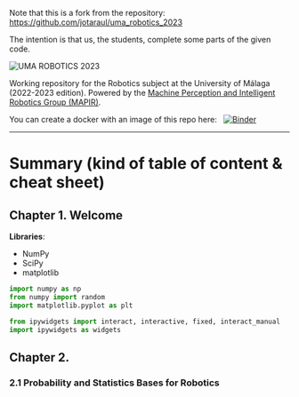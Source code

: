 Note that this is a fork from the repository: https://github.com/jotaraul/uma_robotics_2023

The intention is that us, the students, complete some parts of the given code. 

![UMA ROBOTICS 2023](https://github.com/jotaraul/uma_robotics_2023/blob/main/utils/logo_uma_robotics_2023.png "UMA ROBOTICS 2023 logo")

Working repository for the Robotics subject at the University of Málaga (2022-2023 edition). Powered by the [Machine Perception and Intelligent Robotics Group (MAPIR)](http:mapir.isa.uma.es).

You can create a docker with an image of this repo here: &nbsp; [![Binder](https://mybinder.org/badge_logo.svg)](https://mybinder.org/v2/gh/Javi-M/uma_robotics_2023/HEAD)

---

# Summary (kind of table of content & cheat sheet)
## Chapter 1. Welcome
**Libraries**:
* NumPy
* SciPy
* matplotlib

```python
import numpy as np
from numpy import random
import matplotlib.pyplot as plt

from ipywidgets import interact, interactive, fixed, interact_manual
import ipywidgets as widgets
```



## Chapter 2. 
### 2.1 Probability and Statistics Bases for Robotics
